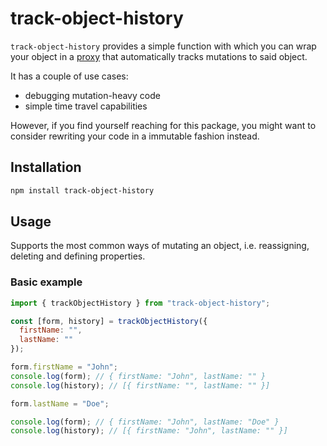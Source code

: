 # track-object-history

`track-object-history` provides a simple function with which you can wrap your object in a [proxy](https://developer.mozilla.org/en-US/docs/Web/JavaScript/Reference/Global_Objects/Proxy) that automatically tracks mutations to said object.

It has a couple of use cases:

- debugging mutation-heavy code
- simple time travel capabilities

However, if you find yourself reaching for this package, you might want to consider rewriting your code in a immutable fashion instead.

## Installation

```bash
npm install track-object-history
```

## Usage

Supports the most common ways of mutating an object, i.e. reassigning, deleting and defining properties.

### Basic example

```javascript
import { trackObjectHistory } from "track-object-history";

const [form, history] = trackObjectHistory({
  firstName: "",
  lastName: ""
});

form.firstName = "John";
console.log(form); // { firstName: "John", lastName: "" }
console.log(history); // [{ firstName: "", lastName: "" }]

form.lastName = "Doe";

console.log(form); // { firstName: "John", lastName: "Doe" }
console.log(history); // [{ firstName: "John", lastName: "" }]
```
